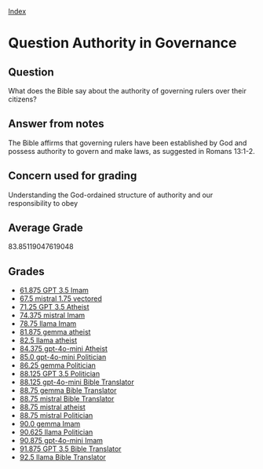 
[Index](../../index.md)
# Question Authority in Governance
## Question
What does the Bible say about the authority of governing rulers over their citizens?

## Answer from notes
The Bible affirms that governing rulers have been established by God and possess authority to govern and make laws, as suggested in Romans 13:1-2.

## Concern used for grading
Understanding the God-ordained structure of authority and our responsibility to obey

## Average Grade
83.85119047619048

## Grades
 * [61.875 GPT 3.5 Imam](../answers/GPT_3.5_Imam/Authority_in_Governance.md)
 * [67.5 mistral 1.75 vectored](../answers/mistral_1.75_vectored/Authority_in_Governance.md)
 * [71.25 GPT 3.5 Atheist](../answers/GPT_3.5_Atheist/Authority_in_Governance.md)
 * [74.375 mistral Imam](../answers/mistral_Imam/Authority_in_Governance.md)
 * [78.75 llama Imam](../answers/llama_Imam/Authority_in_Governance.md)
 * [81.875 gemma atheist](../answers/gemma_atheist/Authority_in_Governance.md)
 * [82.5 llama atheist](../answers/llama_atheist/Authority_in_Governance.md)
 * [84.375 gpt-4o-mini Atheist](../answers/gpt-4o-mini_Atheist/Authority_in_Governance.md)
 * [85.0 gpt-4o-mini Politician](../answers/gpt-4o-mini_Politician/Authority_in_Governance.md)
 * [86.25 gemma Politician](../answers/gemma_Politician/Authority_in_Governance.md)
 * [88.125 GPT 3.5 Politician](../answers/GPT_3.5_Politician/Authority_in_Governance.md)
 * [88.125 gpt-4o-mini Bible Translator](../answers/gpt-4o-mini_Bible_Translator/Authority_in_Governance.md)
 * [88.75 gemma Bible Translator](../answers/gemma_Bible_Translator/Authority_in_Governance.md)
 * [88.75 mistral Bible Translator](../answers/mistral_Bible_Translator/Authority_in_Governance.md)
 * [88.75 mistral atheist](../answers/mistral_atheist/Authority_in_Governance.md)
 * [88.75 mistral Politician](../answers/mistral_Politician/Authority_in_Governance.md)
 * [90.0 gemma Imam](../answers/gemma_Imam/Authority_in_Governance.md)
 * [90.625 llama Politician](../answers/llama_Politician/Authority_in_Governance.md)
 * [90.875 gpt-4o-mini Imam](../answers/gpt-4o-mini_Imam/Authority_in_Governance.md)
 * [91.875 GPT 3.5 Bible Translator](../answers/GPT_3.5_Bible_Translator/Authority_in_Governance.md)
 * [92.5 llama Bible Translator](../answers/llama_Bible_Translator/Authority_in_Governance.md)
